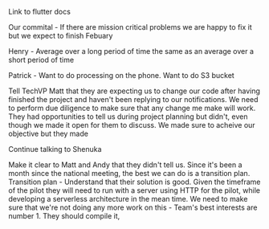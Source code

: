 Link to flutter docs

Our commital - If there are mission critical problems we are happy to fix it but we expect to finish Febuary

Henry - Average over a long period of time the same as an average over a short period of time

Patrick - Want to do processing on the phone. Want to do S3 bucket 



Tell TechVP Matt that they are expecting us to change our code after having finished the project and haven't been replying to our notifications. We need to perform due diligence to make sure that any change me make will work. They had opportunities to tell us during project planning but didn't, even though we made it open for them to discuss. We made sure to acheive our objective but they made

Continue talking to Shenuka

Make it clear to Matt and Andy that they didn't tell us. Since it's been a month since the national meeting, the best we can do is a transition plan. 
Transition plan - Understand that their solution is good. Given the timeframe of the pilot they will need to run with a server using HTTP for the pilot, while developing a serverless architecture in the mean time.
We need to make sure that we're not doing any more work on this - Team's best interests are number 1.
They should compile it,